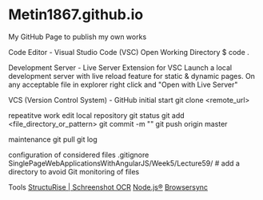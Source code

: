 # Metin1867.github.io
My GitHub Page to publish my own works

Code Editor - Visual Studio Code (VSC)
Open Working Directory
$ code .

Development Server - Live Server Extension for VSC
Launch a local development server with live reload feature for static & dynamic pages.
On any acceptable file in explorer right click and "Open with Live Server"

VCS (Version Control System) - GitHub
initial start
git clone <remote_url>

repeatitve work
edit local repository
git status
git add <file_directory_or_pattern>
git commit -m "<any helpful comment>"
git push origin master

maintenance
git pull
git log

configuration of considered files
.gitignore
    SinglePageWebApplicationsWithAngularJS/Week5/Lecture59/         # add a directory to avoid Git monitoring of files

Tools
[StructuRise | Schreenshot OCR](http://www.structurise.com/screenshot-ocr/)
[Node.js®](https://nodejs.org/en/)
[Browsersync](https://browsersync.io/)
[]()